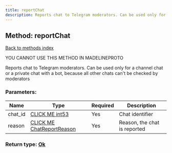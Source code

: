 ```yaml
---
title: reportChat
description: Reports chat to Telegram moderators. Can be used only for a channel chat or a private chat with a bot, because all other chats can't be checked by moderators
---
```

## Method: reportChat  
[Back to methods index](index.md)


YOU CANNOT USE THIS METHOD IN MADELINEPROTO


Reports chat to Telegram moderators. Can be used only for a channel chat or a private chat with a bot, because all other chats can't be checked by moderators

### Parameters:

| Name     |    Type       | Required | Description |
|----------|---------------|----------|-------------|
|chat\_id|[CLICK ME int53](../types/int53.md) | Yes|Chat identifier|
|reason|[CLICK ME ChatReportReason](../types/ChatReportReason.md) | Yes|Reason, the chat is reported|


### Return type: [Ok](../types/Ok.md)

